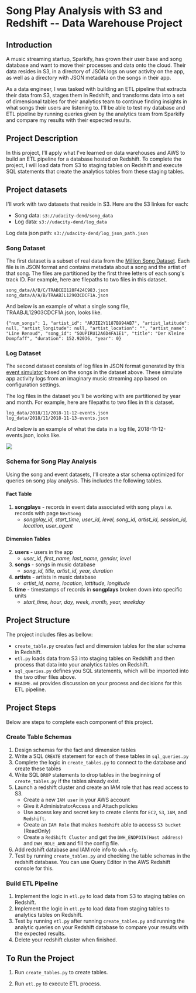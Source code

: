 # Song Play Analysis with S3 and Redshift -- Data Warehouse Project
## Introduction
A music streaming startup, Sparkify, has grown their user base and song database and want to move their processes and data onto the cloud. Their data resides in S3, in a directory of JSON logs on user activity on the app, as well as a directory with JSON metadata on the songs in their app.

As a data engineer, I was tasked with building an ETL pipeline that extracts their data from S3, stages them in Redshift, and transforms data into a set of dimensional tables for their analytics team to continue finding insights in what songs their users are listening to. I'll be able to test my database and ETL pipeline by running queries given by the analytics team from Sparkify and compare my results with their expected results.

## Project Description

In this project, I'll apply what I've learned on data warehouses and AWS to build an ETL pipeline for a database hosted on Redshift. To complete the project, I will load data from S3 to staging tables on Redshift and execute SQL statements that create the analytics tables from these staging tables.

## Project datasets
I'll work with two datasets that reside in S3. Here are the S3 linkes for each:
-   Song data:  `s3://udacity-dend/song_data`
-   Log data:  `s3://udacity-dend/log_data`

Log data json path:  `s3://udacity-dend/log_json_path.json`

### Song Dataset

The first dataset is a subset of real data from the  [Million Song Dataset](https://labrosa.ee.columbia.edu/millionsong/). Each file is in JSON format and contains metadata about a song and the artist of that song. The files are partitioned by the first three letters of each song's track ID. For example, here are filepaths to two files in this dataset.

```
song_data/A/B/C/TRABCEI128F424C983.json
song_data/A/A/B/TRAABJL12903CDCF1A.json
```

And below is an example of what a single song file, TRAABJL12903CDCF1A.json, looks like.
```
{"num_songs": 1, "artist_id": "ARJIE2Y1187B994AB7", "artist_latitude": null, "artist_longitude": null, "artist_location": "", "artist_name": "Line Renaud", "song_id": "SOUPIRU12A6D4FA1E1", "title": "Der Kleine Dompfaff", "duration": 152.92036, "year": 0}
```

###  Log Dataset

The second dataset consists of log files in JSON format generated by this  [event simulator](https://github.com/Interana/eventsim)  based on the songs in the dataset above. These simulate app activity logs from an imaginary music streaming app based on configuration settings.

The log files in the dataset you'll be working with are partitioned by year and month. For example, here are filepaths to two files in this dataset.

```
log_data/2018/11/2018-11-12-events.json
log_data/2018/11/2018-11-13-events.json
```

And below is an example of what the data in a log file, 2018-11-12-events.json, looks like.

![](https://video.udacity-data.com/topher/2019/February/5c6c3ce5_log-data/log-data.png)

### Schema for Song Play Analysis

Using the song and event datasets, I'll create a star schema optimized for queries on song play analysis. This includes the following tables.

#### Fact Table

1.  **songplays**  - records in event data associated with song plays i.e. records with page  `NextSong`
    -   _songplay_id, start_time, user_id, level, song_id, artist_id, session_id, location, user_agent_

#### Dimension Tables

2.  **users**  - users in the app
    -   _user_id, first_name, last_name, gender, level_
3.  **songs**  - songs in music database
    -   _song_id, title, artist_id, year, duration_
4.  **artists**  - artists in music database
    -   _artist_id, name, location, lattitude, longitude_
5.  **time**  - timestamps of records in  **songplays**  broken down into specific units
    -   _start_time, hour, day, week, month, year, weekday_

## Project Structure

The project includes files as bellow:

-   `create_table.py`  creates fact and dimension tables for the star schema in Redshift.
-   `etl.py`  loads data from S3 into staging tables on Redshift and then process that data into your analytics tables on Redshift.
-   `sql_queries.py`  defines you SQL statements, which will be imported into the two other files above.
-   `README.md`  provides discussion on your process and decisions for this ETL pipeline.

## Project Steps

Below are steps to complete each component of this project.

### Create Table Schemas

1.  Design schemas for the fact and dimension tables
2.  Write a SQL  `CREATE`  statement for each of these tables in  `sql_queries.py`
3.  Complete the logic in  `create_tables.py`  to connect to the database and create these tables
4.  Write SQL  `DROP`  statements to drop tables in the beginning of  `create_tables.py`  if the tables already exist. 
5.  Launch a redshift cluster and create an IAM role that has read access to S3.
	- Create a new  `IAM user`  in your AWS account
	-  Give it AdministratorAccess and Attach policies
	-  Use access key and secret key to create clients for  `EC2`,  `S3`,  `IAM`, and  `Redshift`.
	- Create an  `IAM Role`  that makes  `Redshift`  able to access  `S3 bucket`  (ReadOnly)
	-  Create a  `RedShift Cluster`  and get the  `DWH_ENDPOIN(Host address)`  and  `DWH_ROLE_ARN`  and fill the config file.
7.  Add redshift database and IAM role info to  `dwh.cfg`.
8.  Test by running  `create_tables.py`  and checking the table schemas in the redshift database. You can use Query Editor in the AWS Redshift console for this.

### Build ETL Pipeline

1.  Implement the logic in  `etl.py`  to load data from S3 to staging tables on Redshift.
2.  Implement the logic in  `etl.py`  to load data from staging tables to analytics tables on Redshift.
3.  Test by running  `etl.py`  after running  `create_tables.py`  and running the analytic queries on your Redshift database to compare your results with the expected results.
4.  Delete your redshift cluster when finished.

## To Run the Project
1.  Run  `create_tables.py` to create tables.
    
2.  Run  `etl.py` to execute ETL process.